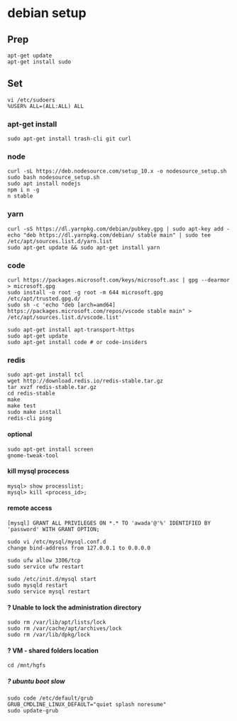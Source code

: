 # debian setup

## Prep

```
apt-get update
apt-get install sudo
```

## Set

```
vi /etc/sudoers
%USER% ALL=(ALL:ALL) ALL
```

### apt-get install

```
sudo apt-get install trash-cli git curl
```

### node

```
curl -sL https://deb.nodesource.com/setup_10.x -o nodesource_setup.sh
sudo bash nodesource_setup.sh
sudo apt install nodejs
npm i n -g
n stable
```

### yarn

```
curl -sS https://dl.yarnpkg.com/debian/pubkey.gpg | sudo apt-key add -
echo "deb https://dl.yarnpkg.com/debian/ stable main" | sudo tee /etc/apt/sources.list.d/yarn.list
sudo apt-get update && sudo apt-get install yarn
```

### code

```
curl https://packages.microsoft.com/keys/microsoft.asc | gpg --dearmor > microsoft.gpg
sudo install -o root -g root -m 644 microsoft.gpg /etc/apt/trusted.gpg.d/
sudo sh -c 'echo "deb [arch=amd64] https://packages.microsoft.com/repos/vscode stable main" > /etc/apt/sources.list.d/vscode.list'

sudo apt-get install apt-transport-https
sudo apt-get update
sudo apt-get install code # or code-insiders
```

### redis

```
sudo apt-get install tcl
wget http://download.redis.io/redis-stable.tar.gz
tar xvzf redis-stable.tar.gz
cd redis-stable
make
make test
sudo make install
redis-cli ping
```

#### optional

```
sudo apt-get install screen
gnome-tweak-tool
```

#### kill mysql procecess

```
mysql> show processlist;
mysql> kill <process_id>;
```

#### remote access

```
[mysql] GRANT ALL PRIVILEGES ON *.* TO 'awada'@'%' IDENTIFIED BY 'password' WITH GRANT OPTION;

sudo vi /etc/mysql/mysql.conf.d
change bind-address from 127.0.0.1 to 0.0.0.0

sudo ufw allow 3306/tcp
sudo service ufw restart

sudo /etc/init.d/mysql start
sudo mysqld restart
sudo service mysql restart
```

#### ? Unable to lock the administration directory

```
sudo rm /var/lib/apt/lists/lock
sudo rm /var/cache/apt/archives/lock
sudo rm /var/lib/dpkg/lock
```

#### ? VM - shared folders location

```
cd /mnt/hgfs
```

##### ? ubuntu boot slow

```
sudo code /etc/default/grub
GRUB_CMDLINE_LINUX_DEFAULT="quiet splash noresume"
sudo update-grub
```
